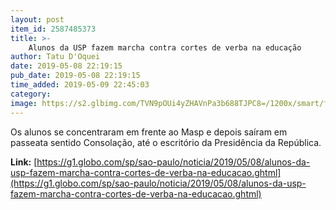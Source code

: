 ```yaml
---
layout: post
item_id: 2587485373
title: >-
    Alunos da USP fazem marcha contra cortes de verba na educação
author: Tatu D'Oquei
date: 2019-05-08 22:19:15
pub_date: 2019-05-08 22:19:15
time_added: 2019-05-09 22:45:03
category: 
image: https://s2.glbimg.com/TVN9pOUi4yZHAVnPa3b688TJPC8=/1200x/smart/filters:cover():strip_icc()/s03.video.glbimg.com/x720/7600798.jpg
---
```


Os alunos se concentraram em frente ao Masp e depois saíram em passeata sentido Consolação, até o escritório da Presidência da República.

**Link:** [https://g1.globo.com/sp/sao-paulo/noticia/2019/05/08/alunos-da-usp-fazem-marcha-contra-cortes-de-verba-na-educacao.ghtml](https://g1.globo.com/sp/sao-paulo/noticia/2019/05/08/alunos-da-usp-fazem-marcha-contra-cortes-de-verba-na-educacao.ghtml)

